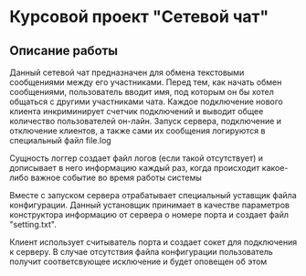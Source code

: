 # Курсовой проект "Сетевой чат"
## Описание работы

Данный сетевой чат предназначен для обмена текстовыми сообщениями между его участниками. Перед тем, как начать обмен сообщениями, пользователь вводит имя, под которым он бы хотел общаться с другими участниками чата. Каждое подключение нового клиента инкриминирует счетчик подключений и выводит общее количество пользователей он-лайн.
Запуск сервера, подключение и отключение клиентов, а также сами их сообщения логируются в специальный файл file.log

Сущность логгер создает файл логов (если такой отсутствует) и дописывает в него информацию каждый раз, когда происходит какое-либо важное событие во время работы системы

Вместе с запуском сервера отрабатывает специальный уставщик файла конфигурации. Данный установщик принимает в качестве параметров конструктора информацию от сервера о номере порта и создает файл "setting.txt".

Клиент использует считыватель порта и создает сокет для подключения к серверу.
В случае отсутствия файла конфигурации пользователь получит соответсвующее исключение и будет оповещен об этом





